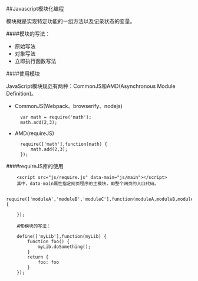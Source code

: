 ##Javascript模块化编程

模块就是实现特定功能的一组方法以及记录状态的变量。

####模块的写法：

* 原始写法
* 对象写法
* 立即执行函数写法

####使用模块

JavaScript模块规范有两种：CommonJS和AMD(Asynchronous Module Definition)。

* CommonJS(Webpack、browserify、nodejs)

		var math = require('math');
		math.add(2,3);
* AMD(requireJS)
		
		require(['math'],function(math) {
			math.add(2,3);
		});


####requireJS库的使用

		<script src="js/require.js" data-main="js/main"></script>
		其中，data-main属性指定网页程序的主模块，即整个网页的入口代码。

		require(['moduleA','moduleB','moduleC'],function(moduleA,moduleB,moduleC) {

		});

		AMD模块的写法：

		define(['myLib'],function(myLib) {
			function foo() {
				myLib.doSomething();
			}
			return {
				foo: foo
			}
		});
		